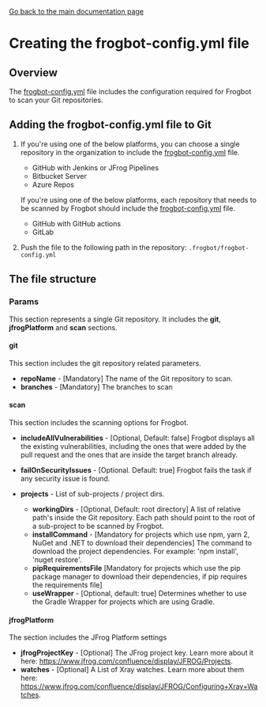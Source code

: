 [Go back to the main documentation page](../README.md)

# Creating the frogbot-config.yml file

## Overview

The [frogbot-config.yml](templates/.frogbot/frogbot-config.yml) file includes the configuration required for Frogbot to scan your Git repositories.

## Adding the frogbot-config.yml file to Git

1. If you're using one of the below platforms, you can choose a single repository in the organization to include the [frogbot-config.yml](templates/.frogbot/frogbot-config.yml) file.
    - GitHub with Jenkins or JFrog Pipelines
    - Bitbucket Server
    - Azure Repos 

    If you're using one of the below platforms, each repository that needs to be scanned by Frogbot should include the [frogbot-config.yml](templates/.frogbot/frogbot-config.yml) file.
    - GitHub with GitHub actions
    - GitLab 

2. Push the file to the following path in the repository: `.frogbot/frogbot-config.yml`

## The file structure
### Params

This section represents a single Git repository. It includes the **git**, **jfrogPlatform** and **scan** sections.

#### git

This section includes the git repository related parameters.

- **repoName** - [Mandatory] The name of the Git repository to scan.
- **branches** - [Mandatory] The branches to scan

#### scan

This section includes the scanning options for Frogbot.

- **includeAllVulnerabilities** - [Optional, Default: false] Frogbot displays all the existing vulnerabilities, including the ones that were added by the pull request and the ones that are inside the target branch already.

- **failOnSecurityIssues** - [Optional. Default: true] Frogbot fails the task if any security issue is found.
- **projects** - List of sub-projects / project dirs.
    - **workingDirs** - [Optional, Default: root directory] A list of relative path's inside the Git repository. Each path should point to the root of a sub-project to be scanned by Frogbot.
    - **installCommand** - [Mandatory for projects which use npm, yarn 2, NuGet and .NET to download their dependencies] The command to download the project dependencies. For example: 'npm install', 'nuget restore'.
    - **pipRequirementsFile** [Mandatory for projects which use the pip package manager to download their dependencies, if pip requires the requirements file]
    - **useWrapper** - [Optional, default: true] Determines whether to use the Gradle Wrapper for projects which are using Gradle.

#### jfrogPlatform

The section includes the JFrog Platform settings

- **jfrogProjectKey** - [Optional] The JFrog project key. Learn more about it here: https://www.jfrog.com/confluence/display/JFROG/Projects.
- **watches** - [Optional] A List of Xray watches. Learn more about them here: https://www.jfrog.com/confluence/display/JFROG/Configuring+Xray+Watches.